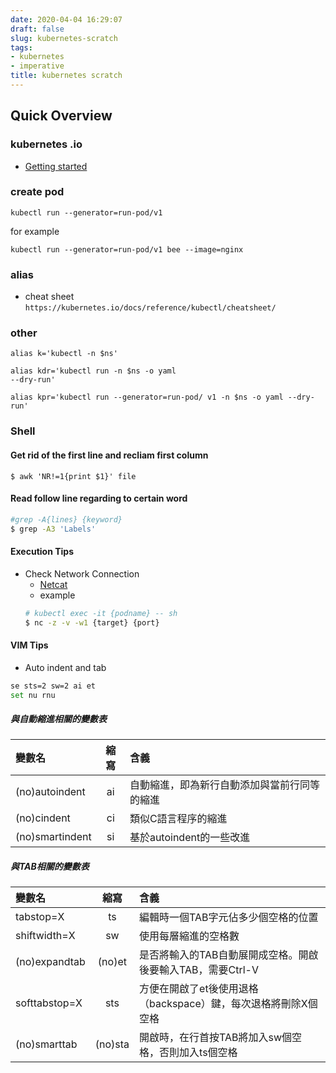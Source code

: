 ```yaml
---
date: 2020-04-04 16:29:07
draft: false
slug: kubernetes-scratch
tags:
- kubernetes
- imperative
title: kubernetes scratch
---
```


## Quick Overview
### kubernetes .io
- [Getting started](https://kubernetes.io/docs/reference/generated/kubectl/kubectl-commands#-em-deployment-em-)

### create pod
`kubectl run --generator=run-pod/v1`

for example

`kubectl run --generator=run-pod/v1 bee --image=nginx`

### alias

- cheat sheet
`https://kubernetes.io/docs/reference/kubectl/cheatsheet/`

### other
```
alias k='kubectl -n $ns'

alias kdr='kubectl run -n $ns -o yaml 
--dry-run'

alias kpr='kubectl run --generator=run-pod/ v1 -n $ns -o yaml --dry-run'
```


### Shell
#### Get rid of the first line and recliam first column
```
$ awk 'NR!=1{print $1}' file
```
#### Read follow line regarding to certain word
```bash
#grep -A{lines} {keyword}
$ grep -A3 'Labels'
```


#### Execution Tips
- Check Network Connection
    - [Netcat](https://blog.gtwang.org/linux/linux-utility-netcat-examples/)
    - example
    ```bash
    # kubectl exec -it {podname} -- sh
    $ nc -z -v -w1 {target} {port}
    ```

#### VIM Tips
- Auto indent and tab
```bash
se sts=2 sw=2 ai et
set nu rnu
```


##### 與自動縮進相關的變數表
變數名|縮寫|含義
:---|:---:|:---
(no)autoindent |ai | 自動縮進，即為新行自動添加與當前行同等的縮進
(no)cindent | ci | 類似C語言程序的縮進
(no)smartindent |si | 基於autoindent的一些改進

##### 與TAB相關的變數表
變數名|縮寫|含義
:---|:---:|:---|
tabstop=X|ts|編輯時一個TAB字元佔多少個空格的位置|
shiftwidth=X|sw|使用每層縮進的空格數
(no)expandtab|(no)et|是否將輸入的TAB自動展開成空格。開啟後要輸入TAB，需要Ctrl-V<TAB>
softtabstop=X|sts|方便在開啟了et後使用退格（backspace）鍵，每次退格將刪除X個空格
(no)smarttab|(no)sta|開啟時，在行首按TAB將加入sw個空格，否則加入ts個空格